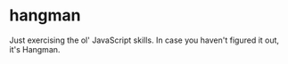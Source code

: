 # hangman

Just exercising the ol' JavaScript skills.  In case you haven't figured it out, it's Hangman.
